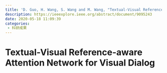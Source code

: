 ```yaml
---
title: 'D. Guo, H. Wang, S. Wang and M. Wang, "Textual-Visual Reference-Aware Attention Network for Visual Dialog," in IEEE Transactions on Image Processing, vol. 29, pp. 6655-6666, 2020, doi: 10.1109/TIP.2020.2992888.'
description: https://ieeexplore.ieee.org/abstract/document/9095243
date: 2020-05-18 11:09:39
categories:
 - 科研成果
---
```

# Textual-Visual Reference-aware Attention Network for Visual Dialog